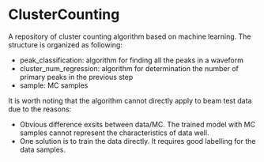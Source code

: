 # ClusterCounting

A repository of cluster counting algorithm based on machine learning. The structure is organized as following:
- peak_classification: algorithm for finding all the peaks in a waveform
- cluster_num_regression: algorithm for determination the number of primary peaks in the previous step
- sample: MC samples

It is worth noting that the algorithm cannot directly apply to beam test data due to the reasons:
- Obvious difference exsits between data/MC. The trained model with MC samples cannot represent the characteristics of data well.
- One solution is to train the data directly. It requires good labelling for the data samples.

